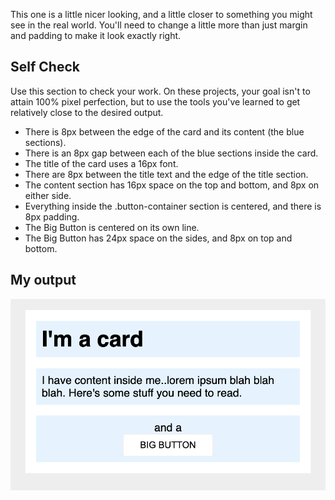 This one is a little nicer looking, and a little closer to something you might see in the real world. You'll need to change a little more than just margin and padding to make it look exactly right.

## Self Check
Use this section to check your work. On these projects, your goal isn't to attain 100% pixel perfection, but to use the tools you've learned to get relatively close to the desired output.

- There is 8px between the edge of the card and its content (the blue sections).
- There is an 8px gap between each of the blue sections inside the card.
- The title of the card uses a 16px font.
- There are 8px between the title text and the edge of the title section.
- The content section has 16px space on the top and bottom, and 8px on either side.
- Everything inside the .button-container section is centered, and there is 8px padding.
- The Big Button is centered on its own line.
- The Big Button has 24px space on the sides, and 8px on top and bottom.


## My output
![Alt text](outcome.png)